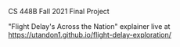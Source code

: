 CS 448B Fall 2021 Final Project

"Flight Delay's Across the Nation" explainer live at https://utandon1.github.io/flight-delay-exploration/